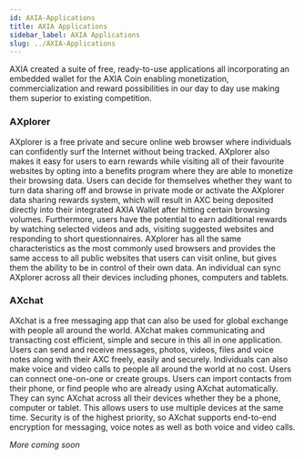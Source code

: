```yaml
---
id: AXIA-Applications
title: AXIA Applications
sidebar_label: AXIA Applications
slug: ../AXIA-Applications
---
```


AXIA created a suite of free, ready-to-use applications all incorporating an embedded wallet for the AXIA Coin enabling monetization, commercialization and reward possibilities in our day to day use making them superior to existing competition. 
### AXplorer
AXplorer is a free private and secure online web browser where individuals can confidently surf the Internet without being tracked. AXplorer also makes it easy for users to earn rewards while visiting all of their favourite websites by opting into a benefits program where they are able to monetize their browsing data. Users can decide for themselves whether they want to turn data sharing off and browse in private mode or activate the AXplorer data sharing rewards system, which will result in AXC being deposited directly into their integrated AXIA Wallet after hitting certain browsing volumes. Furthermore, users have the potential to earn additional rewards by watching selected videos and ads, visiting suggested websites and responding to short questionnaires. AXplorer has all the same characteristics as the most commonly used browsers and provides the same access to all public websites that users can visit online, but gives them the ability to be in control of their own data. An individual can sync AXplorer across all their devices including phones, computers and tablets.
### AXchat
AXchat is a free messaging app that can also be used for global exchange with people all around the world. AXchat makes communicating and transacting cost efficient, simple and secure in this all in one application. Users can send and receive messages, photos, videos, files and voice notes along with their AXC freely, easily and securely. Individuals can also make voice and video calls to people all around the world at no cost. Users can connect one-on-one or create groups. Users can import contacts from their phone, or find people who are already using AXchat automatically. They can sync AXchat across all their devices whether they be a phone, computer or tablet. This allows users to use multiple devices at the same time. Security is of the highest priority, so AXchat supports end-to-end encryption for messaging, voice notes as well as both voice and video calls.

*More coming soon*

